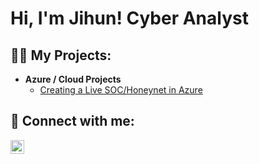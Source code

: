 <h1>Hi, I'm Jihun! Cyber Analyst</h1>

<h2>👨‍💻 My Projects:</h2>

- <b>Azure / Cloud Projects </b>
  - [Creating a Live SOC/Honeynet in Azure](https://github.com/Jah1004/Azure-SOC)
 
    

<h2> 🤳 Connect with me:</h2>


[<img align="left" alt="Jihun | LinkedIn" width="22px" src="https://cdn.jsdelivr.net/npm/simple-icons@v3/icons/linkedin.svg" />][linkedin]


[linkedin]: https://www.linkedin.com/in/jihun-kim-/

<!--
**joshmadakor1/joshmadakor1** is a ✨ _special_ ✨ repository because its `README.md` (this file) appears on your GitHub profile.

Here are some ideas to get you started:

- 🔭 I’m currently working on ...
- 🌱 I’m currently learning ...
- 👯 I’m looking to collaborate on ...
- 🤔 I’m looking for help with ...
- 💬 Ask me about ...
- 📫 How to reach me: ...
- 😄 Pronouns: ...
- ⚡ Fun fact: ...
-->
